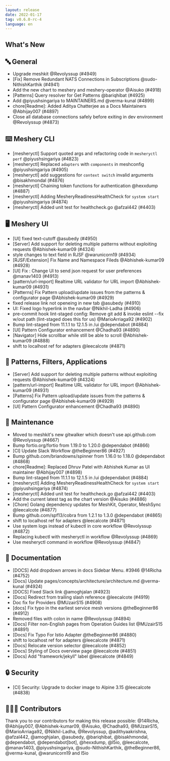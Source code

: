 ```yaml
---
layout: release
date: 2022-01-17
tag: v0.6.0-rc-4
language: en
---
```


## What's New
## 🔤 General
- Upgrade meshkit @Revolyssup (#4949)
- [Fix] Remove Redundant NATS Connections in Subscriptions @sudo-NithishKarthik (#4941)
- Add the new chart to meshery and meshery-operator @Aisuko (#4918)
- [Patterns] Query resolver for Get Patterns @bariqhibat (#4925)
- Add @piyushsingariya to MAINTAINERS.md @verma-kunal (#4899)
- chore[Readme]: Added Aditya Chatterjee as a Docs Maintainers @Abhijay007 (#4897)
-  Close all database connections safely before exiting in dev environment  @Revolyssup (#4873)

## ⌨️ Meshery CLI

- [mesheryctl] Support quoted args and refactoring code in `mesheryctl perf` @piyushsingariya (#4823)
- [mesheryctl] Replaced `adapters` with `components` in meshconfig @piyushsingariya (#4905)
- [mesheryctl] add suggestions for `context switch` invalid arguments @bisakhmondal (#4876)
- [mesheryctl] Chaining token functions for authentication @hexxdump (#4887)
- [mesheryctl] Adding MesheryReadinessHealthCheck for `system start` @piyushsingariya (#4874)
- [mesheryctl] Added unit test for healthcheck.go @afzal442 (#4403)

## 🖥 Meshery UI

- [UI] fixed text-cutoff @asubedy (#4950)
- [Server] Add support for deleting multiple patterns without exploiting requests @Abhishek-kumar09 (#4324)
- style changes to text field in RJSF @warunicorn19 (#4934)
- [RJSF/Extension] Fix Name and Namespace Fileds @Abhishek-kumar09 (#4928)
- [UI] Fix : Change UI to send json request for user preferences @manav1403 (#4913)
- [pattern/url-import] Realtime URL validator for URL import @Abhishek-kumar09 (#4931)
- [Patterns] Fix Pattern upload/update issues from the patterns & configurator page @Abhishek-kumar09 (#4929)
- fixed release link not openeing in new tab @asubedy (#4910)
- UI: Fixed logo hyperlink in the navbar @Nikhil-Ladha (#4906)
- pre-commit hook lint-staged config: Remove git add & invoke eslint --fix w/out path (lint-staged does this for us) @MarioArriaga92 (#4902)
- Bump lint-staged from 11.1.1 to 12.1.5 in /ui @dependabot (#4884)
- [UI] Pattern Configurator enhancement  @Chadha93 (#4890)
- [Navigator] Hide scrollbar while still be able to scroll @Abhishek-kumar09 (#4888)
- shift to localhost ref for adapters @leecalcote (#4871)

## 🔋 Patterns, Filters, Applications

- [Server] Add support for deleting multiple patterns without exploiting requests @Abhishek-kumar09 (#4324)
- [pattern/url-import] Realtime URL validator for URL import @Abhishek-kumar09 (#4931)
- [Patterns] Fix Pattern upload/update issues from the patterns & configurator page @Abhishek-kumar09 (#4929)
- [UI] Pattern Configurator enhancement  @Chadha93 (#4890)

## 🧰 Maintenance

- Moved to meshkit's new gitwalker which doesn't use api.github.com @Revolyssup (#4667)
- Bump fortio.org/fortio from 1.19.0 to 1.20.0 @dependabot (#4866)
- [Cl] Update Slack Workflow @theBeginner86 (#4927)
- Bump github.com/briandowns/spinner from 1.16.0 to 1.18.0 @dependabot (#4868)
- chore[Readme]: Replaced Dhruv Patel with Abhishek Kumar as UI maintainer @Abhijay007 (#4898)
- Bump lint-staged from 11.1.1 to 12.1.5 in /ui @dependabot (#4884)
- [mesheryctl] Adding MesheryReadinessHealthCheck for `system start` @piyushsingariya (#4874)
- [mesheryctl] Added unit test for healthcheck.go @afzal442 (#4403)
- Add the current latest tag as the chart version @Aisuko (#4886)
- [Chore] Golang dependency updates for MeshKit, Operator, MeshSync @leecalcote (#4877)
- Bump github.com/spf13/cobra from 1.2.1 to 1.3.0 @dependabot (#4865)
- shift to localhost ref for adapters @leecalcote (#4871)
- Use system logs instead of kubectl in core workflow @Revolyssup (#4872)
- Replacing kubectl with mesheryctl in workflow @Revolyssup (#4869)
- Use mesheryctl command in workflow @Revolyssup (#4847)

## 📖 Documentation

- [DOCS] Add dropdown arrows in docs Sidebar Menu. #3946 @14Richa (#4752)
- [Docs] Update pages/concepts/architecture/architecture.md @verma-kunal (#4924)
- [DOCS] Fixed Slack link @amoghjalan (#4923)
- [Docs] Redirect from trailing slash reference @leecalcote (#4919)
- Doc fix for Providers @MUzairS15 (#4908)
- [docs] Fix typo in the earliest service mesh versions @theBeginner86 (#4912)
- Removed files with colon in name @Revolyssup (#4894)
- [Docs] Filter non-English pages from Operation Guides list @MUzairS15 (#4891)
- [Docs] Fix Typo For Istio Adapter @theBeginner86 (#4880)
- shift to localhost ref for adapters @leecalcote (#4871)
- [Docs] Relocate version selector @leecalcote (#4852)
- [Docs] Styling of Docs overview page @leecalcote (#4851)
- [Docs] Add "framework/jekyll" label @leecalcote (#4849)

## 🔒 Security

- [CI] Security: Upgrade to docker image to Alpine 3.15 @leecalcote (#4838)

## 👨🏽‍💻 Contributors

Thank you to our contributors for making this release possible:
@14Richa, @Abhijay007, @Abhishek-kumar09, @Aisuko, @Chadha93, @MUzairS15, @MarioArriaga92, @Nikhil-Ladha, @Revolyssup, @adithyaakrishna, @afzal442, @amoghjalan, @asubedy, @bariqhibat, @bisakhmondal, @dependabot, @dependabot[bot], @hexxdump, @l5io, @leecalcote, @manav1403, @piyushsingariya, @sudo-NithishKarthik, @theBeginner86, @verma-kunal, @warunicorn19 and l5io
